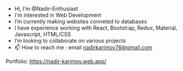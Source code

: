 - Hi, I’m @Nadir-Enthusiast
- I'm interested in Web Development
- I’m currently making websites conneted to databases
- I have experience working with React, Bootstrap, Redux, Material, Javascript, HTML/CSS
- I’m looking to collaborate on various projects
- 📫 How to reach me : email nadirkarimov76@gmail.com

Portfolio: https://nadir-karimov.web.app/
